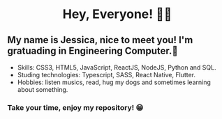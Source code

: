 <h1 align = center>Hey, Everyone! 👩‍💻</h1>

My name is Jessica, nice to meet you! I'm gratuading in Engineering Computer.🚀
-
-  Skills: CSS3, HTML5, JavaScript, ReactJS, NodeJS, Python and SQL.
-  Studing technologies: Typescript, SASS, React Native, Flutter.
-  Hobbies: listen musics, read, hug my dogs and sometimes learning about something. 


<h3> Take your time, enjoy my repository! 😁 </h3>

